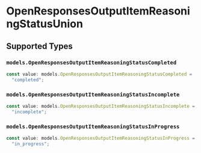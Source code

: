 # OpenResponsesOutputItemReasoningStatusUnion


## Supported Types

### `models.OpenResponsesOutputItemReasoningStatusCompleted`

```typescript
const value: models.OpenResponsesOutputItemReasoningStatusCompleted =
  "completed";
```

### `models.OpenResponsesOutputItemReasoningStatusIncomplete`

```typescript
const value: models.OpenResponsesOutputItemReasoningStatusIncomplete =
  "incomplete";
```

### `models.OpenResponsesOutputItemReasoningStatusInProgress`

```typescript
const value: models.OpenResponsesOutputItemReasoningStatusInProgress =
  "in_progress";
```

